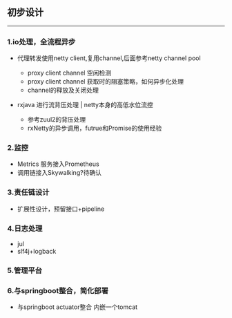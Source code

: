 ## 初步设计

---
### 1.io处理，全流程异步

- 代理转发使用netty client,复用channel,后面参考netty channel pool
   
   - proxy client channel 空闲检测
   - proxy client channel 获取时的阻塞策略，如何异步化处理
   - channel的释放及关闭处理
- rxjava 进行流背压处理 | netty本身的高低水位流控
   
   - 参考zuul2的背压处理
   - rxNetty的异步调用，futrue和Promise的使用经验



### 2.监控
- Metrics 服务接入Prometheus
- 调用链接入Skywalking?待确认

### 3.责任链设计
- 扩展性设计，预留接口+pipeline

### 4.日志处理
- jul
- slf4j+logback
### 5.管理平台

### 6.与springboot整合，简化部署

- 与springboot actuator整合 内嵌一个tomcat
